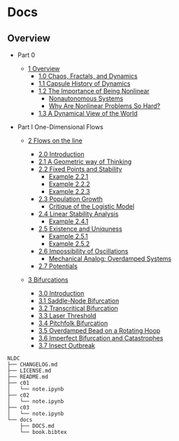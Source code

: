<!--
@Author: shumez
@Date:   2018-06-02 13:36:08
@Project: NLDC/docs
@Filename: DOCS.md
@Last modified by:   shumez
@Last modified time: 2018-06-02 13:37:77
-->


# Docs


## Overview

- Part 0
    - [1 Overview](../c01)
        - [1.0 Chaos, Fractals, and Dynamics](#1.0-Chaos,-Fractals,-and-Dynamics)
        - [1.1 Capsule History of Dynamics](#1.1-Capsule-History-of-Dynamics)
        - [1.2 The Importance of Being Nonlinear](#1.2-The-Importance-of-Being-Nonlinear)
            - [Nonautonomous Systems](#Nonautonomous-Systems)
            - [Why Are Nonlinear Problems So Hard?](#Why-Are-Nonlinear-Problems-So-Hard?)
        - [1.3 A Dynamical View of the World](#1.3-A-Dynamical-View-of-the-World)

- Part I One-Dimensional Flows
    - [2 Flows on the line](../c02)
        - [2.0 Introduction](#2.0-Introduction)
        - [2.1 A Geometric way of Thinking](#2.1-A-Geometric-way-of-Thinking)
        - [2.2 Fixed Points and Stability](#2.2-Fixed-Points-and-Stability)
            - [Example 2.2.1](#Example-2.2.1)
            - [Example 2.2.2](#Example-2.2.2)
            - [Example 2.2.3](#Example-2.2.3)
        - [2.3 Population Growth](#2.3-Population-Growth)
            - [Critique of the Logistic Model](#Critique-of-the-Logistic-Model)
        - [2.4 Linear Stability Analysis](#2.4-Linear-Stability-Analysis)
            - [Example 2.4.1](#Example-2.4.1)
        - [2.5 Existence and Uniquness](#2.5-Existence-and-Uniquness)
            - [Example 2.5.1](#Example-2.5.1)
            - [Example 2.5.2](#Example-2.5.2)
        - [2.6 Impossibility of Oscillations](#2.6-Impossibility-of-Oscillations)
            - [Mechanical Analog: Overdamped Systems](#Mechanical-Analog:-Overdamped-Systems)
        - [2.7 Potentials](#2.7-Potentials)
        
    - [3 Bifurcations](#3-Bifurcations)
        - [3.0 Introduction](#3.0-Introduction)
        - [3.1 Saddle-Node Bifurcation](#3.1-Saddle-Node-Bifurcation)
        - [3.2 Transcritical Bifurcation](#3.2-Transcritical-Bifurcation)
        - [3.3 Laser Threshold](#3.3-Laser-Threshold)
        - [3.4 Pitchfolk Bifurcation](#3.4-Pitchfolk-Bifurcation)
        - [3.5 Overdamped Bead on a Rotating Hoop](#3.5-Overdamped-Bead-on-a-Rotating-Hoop)
        - [3.6 Imperfect Bifurcation and Catastrophes](#3.6-Imperfect-Bifurcation-and-Catastrophes)
        - [3.7 Insect Outbreak](#3.7-Insect-Outbreak)
```
NLDC
├── CHANGELOG.md
├── LICENSE.md
├── README.md
├── c01
│   └── note.ipynb
├── c02
│   └── note.ipynb
├── c03
│   └── note.ipynb
└── docs
    ├── DOCS.md
    └── book.bibtex
```
